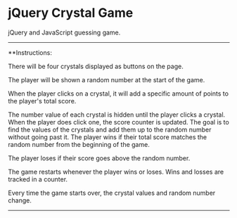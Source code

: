 # jQuery Crystal Game

jQuery and JavaScript guessing game.
<hr>
**Instructions:

There will be four crystals displayed as buttons on the page.

The player will be shown a random number at the start of the game.

When the player clicks on a crystal, it will add a specific amount of points to the player's total score.

The number value of each crystal is hidden until the player clicks a crystal.
When the player does click one, the score counter is updated.
The goal is to find the values of the crystals and add them up to the random number without going past it.
The player wins if their total score matches the random number from the beginning of the game.

The player loses if their score goes above the random number.

The game restarts whenever the player wins or loses. Wins and losses are tracked in a counter.

Every time the game starts over, the crystal values and random number change.

<hr>
